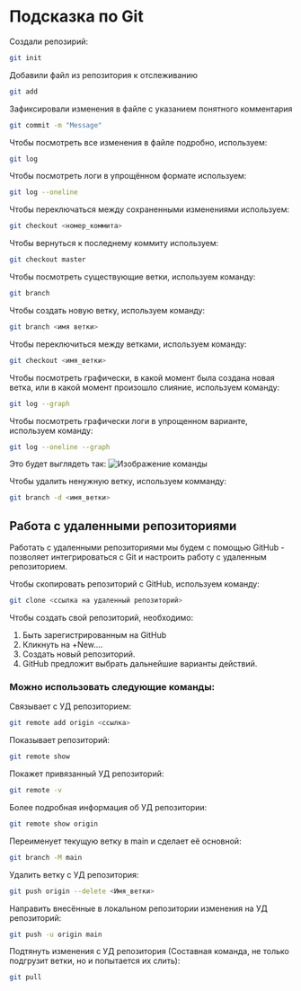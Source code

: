 # Подсказка по Git
Создали репозирий:
```sh
git init
```
Добавили файл из репозитория к отслеживанию
```sh
git add
```
Зафиксировали изменения в файле с указанием понятного комментария
```sh
git commit -m "Message"
```
Чтобы посмотреть все изменения в файле подробно, используем:
```sh
git log
```
Чтобы посмотреть логи в упрощённом формате используем:
```sh
git log --oneline
```
Чтобы переключаться между сохраненными изменениями используем:
```sh
git checkout <номер_коммита>
```

Чтобы вернуться к последнему коммиту используем:
```sh 
git checkout master
```

Чтобы посмотреть существующие ветки, используем команду:
```sh
git branch
```
Чтобы создать новую ветку, используем команду:
```sh
git branch <имя ветки>
```
Чтобы переключиться между ветками, используем команду:
```sh
git checkout <имя_ветки>
```
Чтобы посмотреть графически, в какой момент была создана новая ветка, или в какой момент произошло слияние, используем команду:
```sh
git log --graph
```
Чтобы посмотреть графически логи в упрощенном варианте, используем команду:
```sh
git log --oneline --graph
```
Это будет выглядеть так:
![Изображение команды](graph.JPG)

Чтобы удалить ненужную ветку, используем комманду:
```sh
git branch -d <имя_ветки>
```
## Работа с удаленными репозиториями
Работать с удаленными репозиториями мы будем с помощью GitHub - позволяет интегрироваться с Git и настроить работу с удаленным репозиторием.

Чтобы скопировать репозиторий с GitHub, используем команду:
```sh
git clone <ссылка на удаленный репозиторий>
```
Чтобы создать свой репозиторий, необходимо:
1. Быть зарегистрированным на GitHub
2. Кликнуть на +New.... 
3. Создать новый репозиторий.
4. GitHub предложит выбрать дальнейшие варианты действий. 

### Можно использовать следующие команды:
Связывает с УД репозиторием:
```sh
git remote add origin <ссылка>
```
Показывает репозиторий:
```sh
git remote show
```

Покажет привязанный УД репозиторий:
```sh
git remote -v 
```
Более подробная информация об УД репозитории:
```sh
git remote show origin
```
Переименует текущую ветку в main и сделает её основной:
```sh
git branch -M main
```
Удалить ветку с УД репозитория:
```sh
git push origin --delete <Имя_ветки>
```
Направить внесённые в локальном репозитории изменения на УД репозиторий:
```sh
git push -u origin main
```
Подтянуть изменения с УД репозитория (Составная команда, не только подгрузит ветки, но и попытается их слить):
```sh
git pull
```


